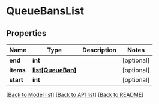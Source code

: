 # QueueBansList

## Properties
Name | Type | Description | Notes
------------ | ------------- | ------------- | -------------
**end** | **int** |  | [optional] 
**items** | [**list[QueueBan]**](QueueBan.md) |  | [optional] 
**start** | **int** |  | [optional] 

[[Back to Model list]](../README.md#documentation-for-models) [[Back to API list]](../README.md#documentation-for-api-endpoints) [[Back to README]](../README.md)


